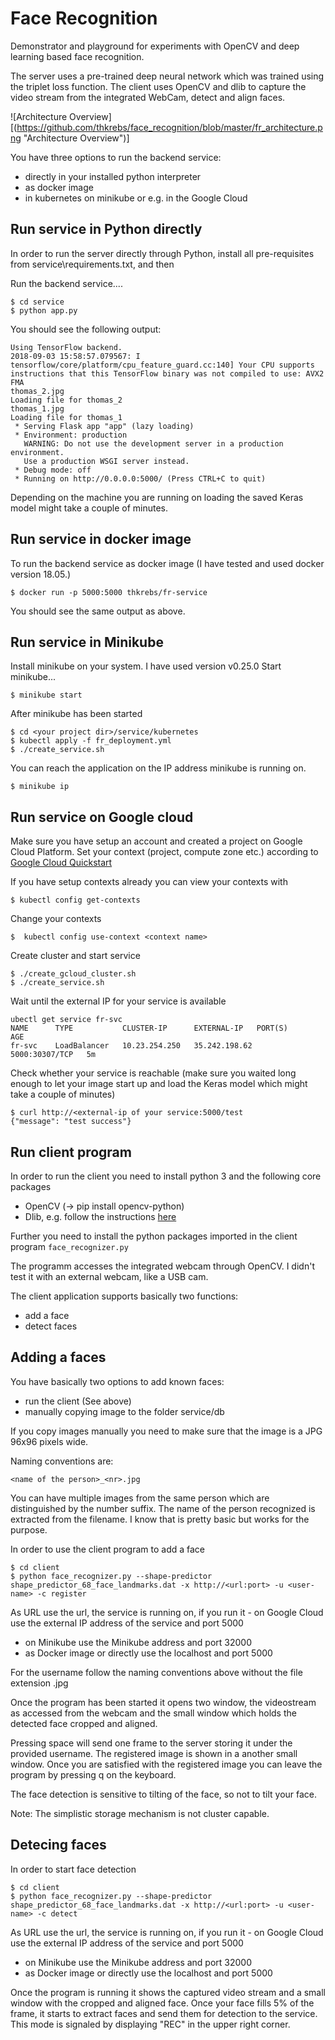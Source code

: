 # Face Recognition

Demonstrator and playground for experiments with OpenCV and deep learning based face recognition.

The server uses a pre-trained deep neural network which was trained using the triplet loss function.
The client uses OpenCV and dlib to capture the video stream from the integrated WebCam, detect and align faces.

![Architecture Overview][(https://github.com/thkrebs/face_recognition/blob/master/fr_architecture.png "Architecture Overview")]

You have three options to run the backend service:
- directly in your installed python interpreter
- as docker image
- in kubernetes on minikube or e.g. in the Google Cloud

## Run service in Python directly
In order to run the server directly through Python, install all pre-requisites from service\requirements.txt, and then

Run the backend service....
```console
$ cd service
$ python app.py
```

You should see the following output:

```console
Using TensorFlow backend.
2018-09-03 15:58:57.079567: I tensorflow/core/platform/cpu_feature_guard.cc:140] Your CPU supports instructions that this TensorFlow binary was not compiled to use: AVX2 FMA
thomas_2.jpg
Loading file for thomas_2
thomas_1.jpg
Loading file for thomas_1
 * Serving Flask app "app" (lazy loading)
 * Environment: production
   WARNING: Do not use the development server in a production environment.
   Use a production WSGI server instead.
 * Debug mode: off
 * Running on http://0.0.0.0:5000/ (Press CTRL+C to quit)
```
Depending on the machine you are running on loading the saved Keras model might take a couple of minutes.

## Run service in docker image
To run the backend service as docker image (I have tested and used docker version 18.05.)

```console
$ docker run -p 5000:5000 thkrebs/fr-service
```

You should see the same output as above.

## Run service in Minikube

Install minikube on your system. I have used version v0.25.0
Start minikube...

```console
$ minikube start
```

After minikube has been started

```console
$ cd <your project dir>/service/kubernetes
$ kubectl apply -f fr_deployment.yml
$ ./create_service.sh
```

You can reach the application on the IP address minikube is running on. 

```console
$ minikube ip
```

## Run service on Google cloud

Make sure you have setup an account and created a project on Google Cloud Platform.
Set your context (project, compute zone etc.) according to [Google Cloud Quickstart](https://cloud.google.com/kubernetes-engine/docs/quickstart)


If you have setup contexts already you can view your contexts with
```console
$ kubectl config get-contexts
```
Change your contexts
```console
$  kubectl config use-context <context name>
```

Create cluster and start service
```console
$ ./create_gcloud_cluster.sh
$ ./create_service.sh
```
Wait until the external IP for your service is available
```console
ubectl get service fr-svc
NAME      TYPE           CLUSTER-IP      EXTERNAL-IP   PORT(S)          AGE
fr-svc    LoadBalancer   10.23.254.250   35.242.198.62   5000:30307/TCP   5m
```

Check whether your service is reachable (make sure you waited long enough to let your image start up and load the Keras model which might take a couple of minutes)

```console
$ curl http://<external-ip of your service:5000/test
{"message": "test success"}
```

## Run client program

In order to run the client you need to install python 3 and the following core packages  
- OpenCV (-> pip install opencv-python)
- Dlib, e.g. follow the instructions [here](https://www.learnopencv.com/install-opencv-3-and-dlib-on-windows-python-only/)


Further you need to install the python packages imported in the client program `face_recognizer.py`

The programm accesses the integrated webcam through OpenCV. I didn't test it with an external webcam, like a USB cam.

The client application supports basically two functions:
- add a face
- detect faces


## Adding a faces

You have basically two options to add known faces:
- run the client (See above)
- manually copying image to the folder service/db

If you copy images manually you need to make sure that the image is a JPG 96x96 pixels wide.

Naming conventions are:

`<name of the person>_<nr>.jpg`

You can have multiple images from the same person which are distinguished by the number suffix.
The name of the person recognized is extracted from the filename. I know that is pretty basic but works for the purpose.

In order to use the client program to add a face 

```console
$ cd client 
$ python face_recognizer.py --shape-predictor shape_predictor_68_face_landmarks.dat -x http://<url:port> -u <user-name> -c register
```
As URL use the url, the service is running on, if you run it - on Google Cloud use the external IP address of the service and port 5000
- on Minikube use the Minikube address and port 32000
- as Docker image or directly use the localhost and port 5000

For the username follow the naming conventions above without the file extension .jpg

Once the program has been started it opens two window, the videostream as accessed from the webcam and the small window which holds the detected face cropped and aligned.

Pressing space will send one frame to the server storing it under the provided username. The registered image is shown in a another small window. Once you are satisfied with the registered image you can leave the program by pressing q on the keyboard.

The face detection is sensitive to tilting of the face, so not to tilt your face.


Note: The simplistic storage mechanism is not cluster capable.


## Detecing faces

In order to start face detection

```console
$ cd client 
$ python face_recognizer.py --shape-predictor shape_predictor_68_face_landmarks.dat -x http://<url:port> -u <user-name> -c detect
```

As URL use the url, the service is running on, if you run it - on Google Cloud use the external IP address of the service and port 5000
- on Minikube use the Minikube address and port 32000
- as Docker image or directly use the localhost and port 5000


Once the program is running it shows the captured video stream and a small window with the cropped and aligned face.
Once your face fills 5% of the frame, it starts to extract faces and send them for detection to the service. This mode is signaled by displaying "REC" in the upper right corner.
